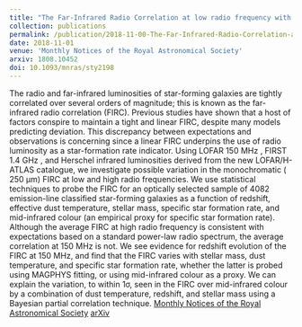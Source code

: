 ```yaml
---
title: "The Far-Infrared Radio Correlation at low radio frequency with LOFAR/H-ATLAS"
collection: publications
permalink: /publication/2018-11-00-The-Far-Infrared-Radio-Correlation-at-low-radio-frequency-with-LOFAR-H-ATLAS
date: 2018-11-01
venue: 'Monthly Notices of the Royal Astronomical Society'
arxiv: 1808.10452
doi: 10.1093/mnras/sty2198
---
```

The radio and far-infrared luminosities of star-forming galaxies are tightly correlated over several orders of magnitude; this is known as the far-infrared radio correlation (FIRC). Previous studies have shown that a host of factors conspire to maintain a tight and linear FIRC, despite many models predicting deviation. This discrepancy between expectations and observations is concerning since a linear FIRC underpins the use of radio luminosity as a star-formation rate indicator. Using LOFAR 150 MHz , FIRST 1.4 GHz , and Herschel infrared luminosities derived from the new LOFAR/H-ATLAS catalogue, we investigate possible variation in the monochromatic ( 250 μm) FIRC at low and high radio frequencies. We use statistical techniques to probe the FIRC for an optically selected sample of 4082 emission-line classified star-forming galaxies as a function of redshift, effective dust temperature, stellar mass, specific star formation rate, and mid-infrared colour (an empirical proxy for specific star formation rate). Although the average FIRC at high radio frequency is consistent with expectations based on a standard power-law radio spectrum, the average correlation at 150 MHz is not. We see evidence for redshift evolution of the FIRC at 150 MHz, and find that the FIRC varies with stellar mass, dust temperature, and specific star formation rate, whether the latter is probed using MAGPHYS fitting, or using mid-infrared colour as a proxy. We can explain the variation, to within 1σ, seen in the FIRC over mid-infrared colour by a combination of dust temperature, redshift, and stellar mass using a Bayesian partial correlation technique.
[Monthly Notices of the Royal Astronomical Society](https://dx/doi.org/['10.1093/mnras/sty2198'])
[arXiv](https://arxiv.org/abs/1808.10452)
